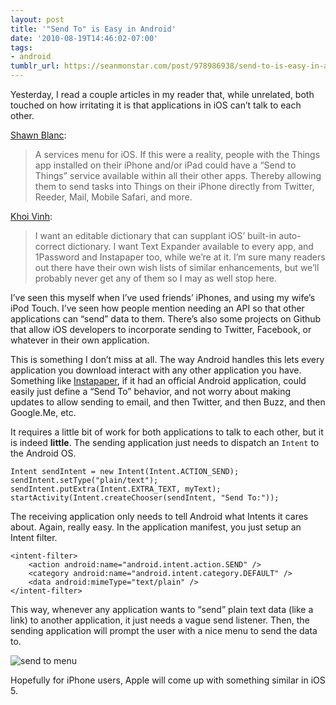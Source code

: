```yaml
---
layout: post
title: '"Send To" is Easy in Android'
date: '2010-08-19T14:46:02-07:00'
tags:
- android
tumblr_url: https://seanmonstar.com/post/978986938/send-to-is-easy-in-android
---
```

Yesterday, I read a couple articles in my reader that, while unrelated, both touched on how irritating it is that applications in iOS can’t talk to each other.

[Shawn Blanc](http://shawnblanc.net/2010/08/ttttask/):

> A services menu for iOS. If this were a reality, people with the Things app installed on their iPhone and/or iPad could have a “Send to Things” service available within all their other apps. Thereby allowing them to send tasks into Things on their iPhone directly from Twitter, Reeder, Mail, Mobile Safari, and more.

[Khoi Vinh](http://www.subtraction.com/2010/08/18/ipad-gripe-session):

> I want an editable dictionary that can supplant iOS’ built-in auto-correct dictionary. I want Text Expander available to every app, and 1Password and Instapaper too, while we’re at it. I’m sure many readers out there have their own wish lists of similar enhancements, but we’ll probably never get any of them so I may as well stop here.

I’ve seen this myself when I’ve used friends’ iPhones, and using my wife’s iPod Touch. I’ve seen how people mention needing an API so that other applications can “send” data to them. There’s also some projects on Github that allow iOS developers to incorporate sending to Twitter, Facebook, or whatever in their own application.

This is something I don’t miss at all. The way Android handles this lets every application you download interact with any other application you have. Something like [Instapaper](http://instapaper.com), if it had an official Android application, could easily just define a “Send To” behavior, and not worry about making updates to allow sending to email, and then Twitter, and then Buzz, and then Google.Me, etc.

It requires a little bit of work for both applications to talk to each other, but it is indeed **little**. The sending application just needs to dispatch an `Intent` to the Android OS.

    Intent sendIntent = new Intent(Intent.ACTION_SEND);
    sendIntent.setType("plain/text");
    sendIntent.putExtra(Intent.EXTRA_TEXT, myText);
    startActivity(Intent.createChooser(sendIntent, "Send To:"));

The receiving application only needs to tell Android what Intents it cares about. Again, really easy. In the application manifest, you just setup an Intent filter.

    <intent-filter>
        <action android:name="android.intent.action.SEND" />
        <category android:name="android.intent.category.DEFAULT" />
        <data android:mimeType="text/plain" />
    </intent-filter>

This way, whenever any application wants to “send” plain text data (like a link) to another application, it just needs a vague send listener. Then, the sending application will prompt the user with a nice menu to send the data to.

![send to menu](https://64.media.tumblr.com/tumblr_l7f5o5tHYV1qzek7l.jpg)

Hopefully for iPhone users, Apple will come up with something similar in iOS 5.

